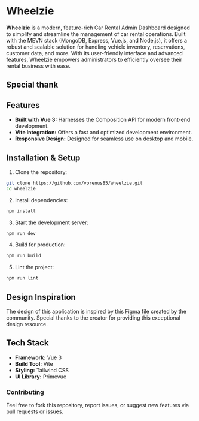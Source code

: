 # Wheelzie

**Wheelzie** is a modern, feature-rich Car Rental Admin Dashboard designed to simplify and streamline the management of car rental operations. Built with the MEVN stack (MongoDB, Express, Vue.js, and Node.js), it offers a robust and scalable solution for handling vehicle inventory, reservations, customer data, and more. With its user-friendly interface and advanced features, Wheelzie empowers administrators to efficiently oversee their rental business with ease.

## Special thank

## Features

- **Built with Vue 3:** Harnesses the Composition API for modern front-end development.
- **Vite Integration:** Offers a fast and optimized development environment.
- **Responsive Design:** Designed for seamless use on desktop and mobile.

## Installation & Setup

1. Clone the repository:

```sh
git clone https://github.com/vorenus85/wheelzie.git
cd wheelzie
```

2. Install dependencies:

```sh
npm install
```

3. Start the development server:

```sh
npm run dev
```

4. Build for production:

```sh
npm run build
```

5. Lint the project:

```sh
npm run lint
```

## Design Inspiration

The design of this application is inspired by this [Figma file](https://www.figma.com/community/file/1413721559503745198) created by the community. Special thanks to the creator for providing this exceptional design resource.

## Tech Stack

- **Framework:** Vue 3
- **Build Tool:** Vite
- **Styling:** Tailwind CSS
- **UI Library:** Primevue

### Contributing

Feel free to fork this repository, report issues, or suggest new features via pull requests or issues.
